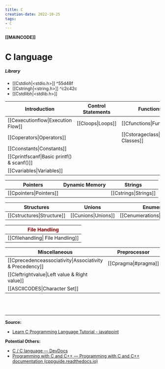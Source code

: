 ```yaml
---
title: C
creation-date: 2022-10-25
tags:
- C
---
```

**[[MAINCODE]]**

# C language
##### Library
- [[Cstdioh|<stdio.h>]] ^55d48f
- [[Cstringh|<string.h>]] ^c2c42c
- [[Cstdlibh|<stdlib.h>]]

| **<center>Introduction</center>**          | **<center>Control Statements</center>** | **<center>Functions</center>**     | **<center>Arrays</center>** |
| ------------------------------------------ | --------------------------------------- | ---------------------------------- | --------------------------- |
| [[Cexecutionflow\|Execution Flow]]         | [[Cloops\|Loops]]                       | [[Cfunctions\|Functions]]          | [[Carrays\|Arrays]]         |
| [[Coperators\|Operators]]                  |                                         | [[Cstorageclass\|Storage Classes]] |                             |
| [[Cconstants\|Constants]]                  |                                         |                                    |                             |
| [[Cprintfscanf\|Basic printf() & scanf()]] |                                         |                                    |                             |
| [[Cvariables\|Variables]]                  |                                         |                                    |                             |

| **<center>Pointers</center>** | **<center>Dynamic Memory</center>** | **<center>Strings</center>** |
| ----------------------------- | ----------------------------------- | ---------------------------- |
| [[Cpointers\|Pointers]]       |                                     | [[Cstrings\|Strings]]        |

| **<center>Structures</center>** | **<center>Unions</center>** | **<center>Enumeration</center>** |
| ------------------------------- | --------------------------- | -------------------------------- |
| [[Cstructures\|Structure]]      | [[Cunions\|Unions]]         | [[Cenumerations\|Enumerations]]  |

| **<center><font style="color:darkred;">File Handling</font></center>** |
| --------------------------------------------- |
| [[Cfilehandling\| File Handling]]       |

| **<center>Miscellaneous</center>**                       | **<center>Preprocessor</center>** | **[[C_IMPORTANT\|IMPORTANT]]** | **[[CCODES]]** |
| -------------------------------------------------------- | --------------------------------- | ------------------------------ | -------------- |
| [[Cprecedenceassociativity\|Associativity & Precedency]] | [[Cpragma\|#pragma]]              |                                |                |
| [[Cleftrightvalue\|Left value & Right value]]            |                                   |                                |                |
| [[ASCIICODES\|Character Set]]                            |                                   |                                |                |

# 

<br>

---
**Source:**
- [Learn C Programming Language Tutorial - javatpoint](https://www.javatpoint.com/c-programming-language-tutorial)

**Potential Others:**
- [C / C language — DevDocs](https://devdocs.io/c/language)
- [Programming with C and C++ — Programming with C and C++ documentation (cppguide.readthedocs.io)](https://cppguide.readthedocs.io/en/latest/index.html)
